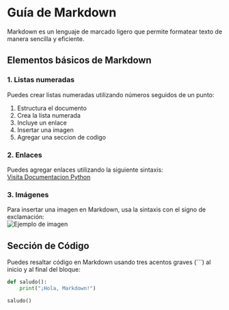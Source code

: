 # Guía de Markdown

Markdown es un lenguaje de marcado ligero que permite formatear texto de manera sencilla y eficiente.

## Elementos básicos de Markdown

### 1. **Listas numeradas**  
Puedes crear listas numeradas utilizando números seguidos de un punto:

1. Estructura el documento  
2. Crea la lista numerada  
3. Incluye un enlace
4. Insertar una imagen
5. Agregar una seccion de codigo

### 2. **Enlaces**  
Puedes agregar enlaces utilizando la siguiente sintaxis:  
[Visita Documentacion Python](https://docs.python.org/es/3/)

### 3. **Imágenes**  
Para insertar una imagen en Markdown, usa la sintaxis con el signo de exclamación:  
![Ejemplo de imagen](https://upload.wikimedia.org/wikipedia/commons/c/c3/Python-logo-notext.svg)

## Sección de Código

Puedes resaltar código en Markdown usando tres acentos graves (```) al inicio y al final del bloque:

```python
def saludo():
    print("¡Hola, Markdown!")

saludo()
